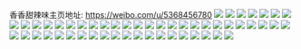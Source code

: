 香香甜辣味主页地址: https://weibo.com/u/5368456780 
![](https://wx4.sinaimg.cn/mw2000/005RjuQAgy1h90i8jtts7j30zk1bedqp.jpg) 
![](https://wx4.sinaimg.cn/mw2000/005RjuQAgy1h90i8kd85aj30zk1be7eh.jpg) 
![](https://wx4.sinaimg.cn/mw2000/005RjuQAgy1h90i8kyu9ij30zk1be48u.jpg) 
![](https://wx4.sinaimg.cn/mw2000/005RjuQAgy1h90i8j6nkij30zk1beam1.jpg) 
![](https://wx4.sinaimg.cn/mw2000/005RjuQAgy1h90i8mkdekj30zk1beqeb.jpg) 
![](https://wx4.sinaimg.cn/mw2000/005RjuQAgy1h90i8nf06sj30zk1beakr.jpg) 
![](https://wx4.sinaimg.cn/mw2000/005RjuQAgy1h90i8o6v8hj30zk1begyb.jpg) 
![](https://wx4.sinaimg.cn/mw2000/005RjuQAgy1h8zeemv4hmj30u01407dn.jpg) 
![](https://wx4.sinaimg.cn/mw2000/005RjuQAgy1h8zeem4ei3j30u0140jzh.jpg) 
![](https://wx4.sinaimg.cn/mw2000/005RjuQAgy1h8zjmi4xwej30u0140k16.jpg) 
![](https://wx4.sinaimg.cn/mw2000/005RjuQAgy1h8y7q5vullj30u0140h2j.jpg) 
![](https://wx4.sinaimg.cn/mw2000/005RjuQAgy1h8y7q7dktcj30u013ztno.jpg) 
![](https://wx4.sinaimg.cn/mw2000/005RjuQAgy1h8y7q8i0ytj30u013zwwt.jpg) 
![](https://wx4.sinaimg.cn/mw2000/005RjuQAgy1h8y7q9sl7aj30u013zh4g.jpg) 
![](https://wx4.sinaimg.cn/mw2000/005RjuQAgy1h8ydn4qj6lj30u013znhb.jpg) 
![](https://wx4.sinaimg.cn/mw2000/005RjuQAgy1h8ydn6qyq4j30u013zdyg.jpg) 
![](https://wx4.sinaimg.cn/mw2000/005RjuQAgy1h8ydn80fz7j30u013znfp.jpg) 
![](https://wx4.sinaimg.cn/mw2000/005RjuQAgy1h8ydn3qeduj30u013zdza.jpg) 
![](https://wx4.sinaimg.cn/mw2000/005RjuQAgy1h8ydn912pzj30u013z1ct.jpg) 
![](https://wx4.sinaimg.cn/mw2000/005RjuQAgy1h8x1g5dkehj30u013zqj4.jpg) 
![](https://wx4.sinaimg.cn/mw2000/005RjuQAgy1h8x1g63md4j30u013zk7g.jpg) 
![](https://wx4.sinaimg.cn/mw2000/005RjuQAgy1h8x1g6uzs9j30u013z7m0.jpg) 
![](https://wx4.sinaimg.cn/mw2000/005RjuQAgy1h8x1g7qls9j30u013zarv.jpg) 
![](https://wx4.sinaimg.cn/mw2000/005RjuQAgy1h8x1g4lovlj30u013zka5.jpg) 
![](https://wx4.sinaimg.cn/mw2000/005RjuQAgy1h8uoaat2enj30u0140n7h.jpg) 
![](https://wx4.sinaimg.cn/mw2000/005RjuQAgy1h8uoac1ydzj30u0140tir.jpg) 
![](https://wx4.sinaimg.cn/mw2000/005RjuQAgy1h8uoadgxftj30u01407cz.jpg) 
![](https://wx4.sinaimg.cn/mw2000/005RjuQAgy1h8uoaeeb7dj30u014012z.jpg) 
![](https://wx4.sinaimg.cn/mw2000/005RjuQAgy1h8uoafltnuj30u0140dpn.jpg) 
![](https://wx4.sinaimg.cn/mw2000/005RjuQAgy1h8uoagsvhfj30u0140n51.jpg) 
![](https://wx4.sinaimg.cn/mw2000/005RjuQAgy1h8v1pwfhz5j30u0141dor.jpg) 
![](https://wx4.sinaimg.cn/mw2000/005RjuQAgy1h8ttysfuivj30u013z1cr.jpg) 
![](https://wx4.sinaimg.cn/mw2000/005RjuQAly1h8ttytxuwcj30u013ztqh.jpg) 
![](https://wx4.sinaimg.cn/mw2000/005RjuQAly1h8ttyw2ubvj30u0142dy7.jpg) 
![](https://wx4.sinaimg.cn/mw2000/005RjuQAly1h8ttyx1fu0j30u013zh3f.jpg) 
![](https://wx4.sinaimg.cn/mw2000/005RjuQAly1h8ttyxwdmjj30u013ze2g.jpg) 
![](https://wx4.sinaimg.cn/mw2000/005RjuQAgy1h8tty6vddsj30u013z1fb.jpg) 
![](https://wx4.sinaimg.cn/mw2000/005RjuQAgy1h8r8dg2x44j30u013zajb.jpg) 
![](https://wx4.sinaimg.cn/mw2000/005RjuQAgy1h8r8dgom4rj30u013zk24.jpg) 
![](https://wx4.sinaimg.cn/mw2000/005RjuQAgy1h8r8dhxe2kj30u013zgva.jpg) 
![](https://wx4.sinaimg.cn/mw2000/005RjuQAgy1h8r8dijog1j30u013z11l.jpg) 
![](https://wx4.sinaimg.cn/mw2000/005RjuQAgy1h8r8dff0a1j30u013z48z.jpg) 
![](https://wx4.sinaimg.cn/mw2000/005RjuQAgy1h8r8dj97s5j30u013zwof.jpg) 
![](https://wx4.sinaimg.cn/mw2000/005RjuQAgy1h8r8djvbrlj30u013zajw.jpg) 
![](https://wx4.sinaimg.cn/mw2000/005RjuQAgy1h8r8dkjejbj30u013zajq.jpg) 
![](https://wx4.sinaimg.cn/mw2000/005RjuQAgy1h8r8dl1fu8j30u013zn5d.jpg) 
![](https://wx4.sinaimg.cn/mw2000/005RjuQAgy1h8azee7jw1j30u0140gtu.jpg) 
![](https://wx4.sinaimg.cn/mw2000/005RjuQAgy1h8azefs89kj30u0140dnu.jpg) 
![](https://wx4.sinaimg.cn/mw2000/005RjuQAgy1h8azecqnmsj30u0140jyy.jpg) 
![](https://wx4.sinaimg.cn/mw2000/005RjuQAgy1h8azeh0ic3j30u0140jz3.jpg) 
![](https://wx4.sinaimg.cn/mw2000/005RjuQAgy1h8a23333lfj30u0140qix.jpg) 
![](https://wx4.sinaimg.cn/mw2000/005RjuQAgy1h8a233oxecj30u01407k0.jpg) 
